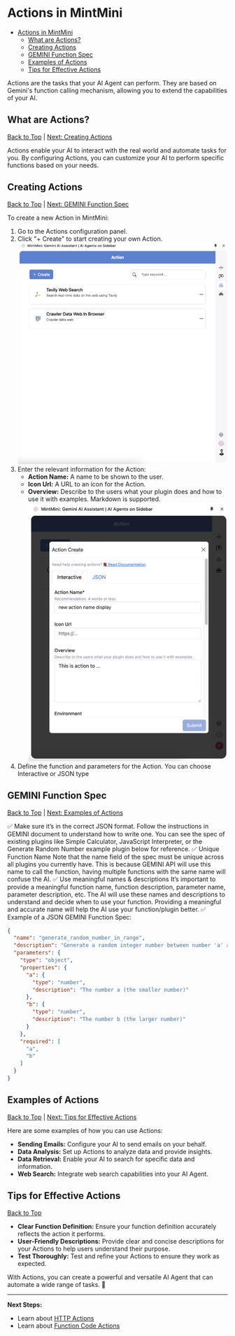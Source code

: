 # Actions in MintMini

- [Actions in MintMini](#actions-in-mintmini)
  - [What are Actions?](#what-are-actions)
  - [Creating Actions](#creating-actions)
  - [GEMINI Function Spec](#gemini-function-spec)
  - [Examples of Actions](#examples-of-actions)
  - [Tips for Effective Actions](#tips-for-effective-actions)

Actions are the tasks that your AI Agent can perform. They are based on Gemini's function calling mechanism, allowing you to extend the capabilities of your AI.

## What are Actions?

[Back to Top](#actions-in-mintmini) | [Next: Creating Actions](#creating-actions)

Actions enable your AI to interact with the real world and automate tasks for you. By configuring Actions, you can customize your AI to perform specific functions based on your needs.

## Creating Actions

[Back to Top](#actions-in-mintmini) | [Next: GEMINI Function Spec](#gemini-function-spec)

To create a new Action in MintMini:

1.  Go to the Actions configuration panel.
2.  Click "+ Create" to start creating your own Action.
    ![Create Action Button](../assets/action-intro.png)
3.  Enter the relevant information for the Action:
    *   **Action Name:** A name to be shown to the user.
    *   **Icon Url:** A URL to an icon for the Action.
    *   **Overview:** Describe to the users what your plugin does and how to use it with examples. Markdown is supported.
    ![Action Create](../assets/create-action.png)
4.  Define the function and parameters for the Action. You can choose Interactive or JSON type

## GEMINI Function Spec

[Back to Top](#actions-in-mintmini) | [Next: Examples of Actions](#examples-of-actions)

✅ Make sure it’s in the correct JSON format.
Follow the instructions in GEMINI document to understand how to write one. You can see the spec of existing plugins like Simple Calculator, JavaScript Interpreter, or the Generate Random Number example plugin below for reference.
✅ Unique Function Name
Note that the name field of the spec must be unique across all plugins you currently have. This is because GEMINI API will use this name to call the function, having multiple functions with the same name will confuse the AI.
✅ Use meaningful names & descriptions
It’s important to provide a meaningful function name, function description, parameter name, parameter description, etc.
The AI will use these names and descriptions to understand and decide when to use your function. Providing a meaningful and accurate name will help the AI use your function/plugin better.
✅ Example of a JSON GEMINI Function Spec:
```json
{
  "name": "generate_random_number_in_range",
  "description": "Generate a random integer number between number 'a' and number 'b'.",
  "parameters": {
    "type": "object",
    "properties": {
      "a": {
        "type": "number",
        "description": "The number a (the smaller number)"
      },
      "b": {
        "type": "number",
        "description": "The number b (the larger number)"
      }
    },
    "required": [
      "a",
      "b"
    ]
  }
}
```
## Examples of Actions

[Back to Top](#actions-in-mintmini) | [Next: Tips for Effective Actions](#tips-for-effective-actions)

Here are some examples of how you can use Actions:

*   **Sending Emails:** Configure your AI to send emails on your behalf.
*   **Data Analysis:** Set up Actions to analyze data and provide insights.
*   **Data Retrieval:** Enable your AI to search for specific data and information.
*   **Web Search:** Integrate web search capabilities into your AI Agent.

## Tips for Effective Actions

[Back to Top](#actions-in-mintmini) 

*   **Clear Function Definition:** Ensure your function definition accurately reflects the action it performs.
*   **User-Friendly Descriptions:** Provide clear and concise descriptions for your Actions to help users understand their purpose.
*   **Test Thoroughly:** Test and refine your Actions to ensure they work as expected.

With Actions, you can create a powerful and versatile AI Agent that can automate a wide range of tasks. 🎉

---

**Next Steps:**

*   Learn about [HTTP Actions](/actions/http.md)
*   Learn about [Function Code Actions](/actions/function-code.md)
